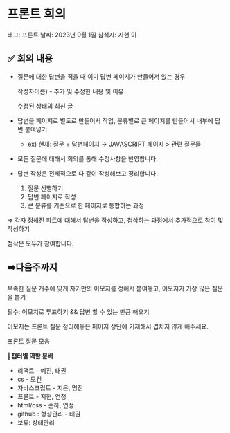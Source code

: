 # 프론트 회의

태그: 프론트
날짜: 2023년 9월 1일
참석자: 지현 이

## ✅ 회의 내용

- 질문에 대한 답변을 적을 때 이미 답변 페이지가 만들어져 있는 경우
    
    작성자이름) - 추가 및 수정한 내용 및 이유
    
    수정된 상태의 최신 글
    
- 답변을 페이지로 별도로 만들어서 작업, 분류별로 큰 페이지를 만들어서 내부에 답변 붙여넣기
    - ex) 현재: 질문 + 답변페이지 → JAVASCRIPT 페이지 > 관련 질문들
- 모든 질문에 대해서 회의를 통해 수정사항을 반영합니다.
- 답변 작성은 전체적으로 다 같이 작성해보고 정리합니다.
    1. 질문 선별하기
    2. 답변 페이지로 작성
    3. 큰 분류를 기준으로 한 페이지로 통합하는 과정

⇒ 각자 정해진 파트에 대해서 답변을 작성하고, 첨삭하는 과정에서 추가적으로 참여 및 작성하기

첨삭은 모두가 참여합니다.

## ➡️다음주까지

부족한 질문 개수에 맞게 자기만의 이모지를 정해서 붙여놓고, 이모지가 가장 많은 질문을 뽑기

필수: 이모지로 투표하기 && 답변 할 수 있는 만큼 해오기

이모지는 프론트 질문 정리해놓은 페이지 상단에 기재해서 겹치지 않게 해주세요.

[프론트 질문 모음](%E1%84%91%E1%85%B3%E1%84%85%E1%85%A9%E1%86%AB%E1%84%90%E1%85%B3%20%E1%84%8C%E1%85%B5%E1%86%AF%E1%84%86%E1%85%AE%E1%86%AB%20%E1%84%86%E1%85%A9%E1%84%8B%E1%85%B3%E1%86%B7%20b24de3daa8f14963947157e292a78753.md) 

👥**챕터별 역할 분배**

- 리액트 - 예진, 태권
- cs - 모건
- 자바스크립트 - 지은, 명진
- 프론트 - 지현, 연정
- html/css - 준하, 연정
- github : 형상관리 - 태권
- 보류: 상태관리